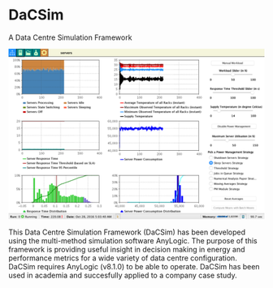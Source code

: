 # DaCSim

A Data Centre Simulation Framework

![DaCSim Dashboard](/simulation.png?raw=true "DaCSim Dashboard")

This Data Centre Simulation Framework (DaCSim) has been developed using the multi-method simulation software AnyLogic. The purpose of this framework is providing useful insight in decision making in energy and performance metrics for a wide variety of data centre configuration. DaCSim requires AnyLogic (v8.1.0) to be able to operate. DaCSim has been used in academia and succesfully applied to a company case study.
